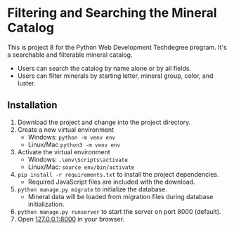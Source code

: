 # Filtering and Searching the Mineral Catalog
This is project 8 for the Python Web Development Techdegree program.
It's a searchable and filterable mineral catalog.

- Users can search the catalog by name alone or by all fields.
- Users can filter minerals by starting letter, mineral group, color, and luster.

## Installation

1. Download the project and change into the project directory.
2. Create a new virtual environment 
    - Windows: `python -m venv env` 
    - Linux/Mac `python3 -m venv env`
3. Activate the virtual environment
    - Windows: `.\env\Scripts\activate`
    - Linux/Mac: `source env/bin/activate`
4. `pip install -r requirements.txt` to install the project dependencies.
   - Required JavaScript files are included with the download.
5. `python manage.py migrate` to initialize the database.
    - Mineral data will be loaded from migration files during database initialization.
6. `python manage.py runserver` to start the server on port 8000 (default).
7. Open [127.0.0.1:8000](127.0.0.1:8000) in your browser.
